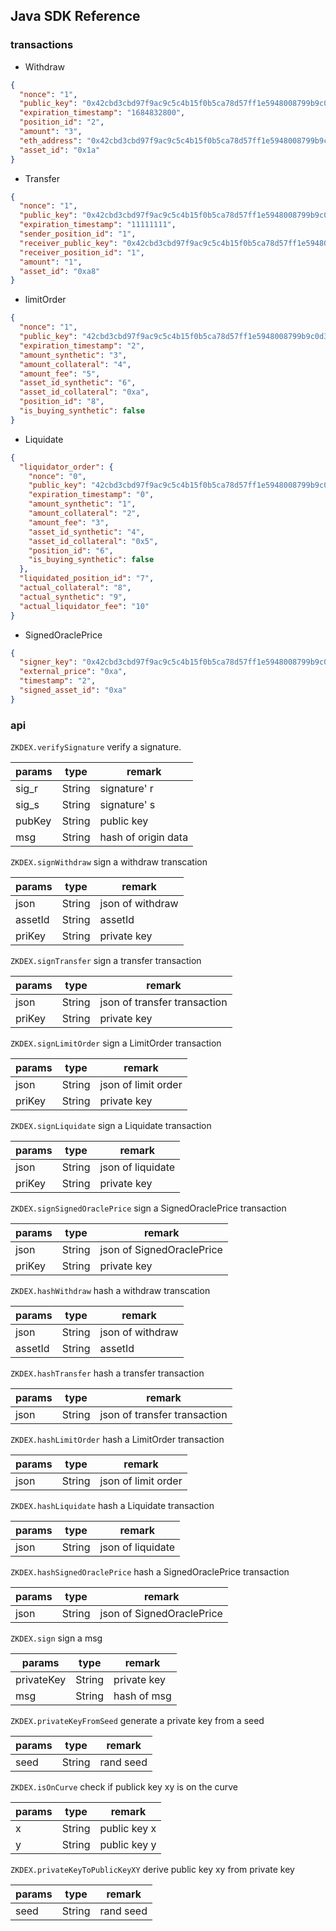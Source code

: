 ## Java SDK Reference

### transactions

- Withdraw

```json
{
  "nonce": "1",
  "public_key": "0x42cbd3cbd97f9ac9c5c4b15f0b5ca78d57ff1e5948008799b9c0d330b1e217a9",
  "expiration_timestamp": "1684832800",
  "position_id": "2",
  "amount": "3",
  "eth_address": "0x42cbd3cbd97f9ac9c5c4b15f0b5ca78d57ff1e5948008799b9c0d330b1e217a9",
  "asset_id": "0x1a"
}
```

- Transfer

```json
{
  "nonce": "1",
  "public_key": "0x42cbd3cbd97f9ac9c5c4b15f0b5ca78d57ff1e5948008799b9c0d330b1e217a9",
  "expiration_timestamp": "11111111",
  "sender_position_id": "1",
  "receiver_public_key": "0x42cbd3cbd97f9ac9c5c4b15f0b5ca78d57ff1e5948008799b9c0d330b1e217a9",
  "receiver_position_id": "1",
  "amount": "1",
  "asset_id": "0xa8"
}
```

- limitOrder

```json
{
  "nonce": "1",
  "public_key": "42cbd3cbd97f9ac9c5c4b15f0b5ca78d57ff1e5948008799b9c0d330b1e217a9",
  "expiration_timestamp": "2",
  "amount_synthetic": "3",
  "amount_collateral": "4",
  "amount_fee": "5",
  "asset_id_synthetic": "6",
  "asset_id_collateral": "0xa",
  "position_id": "8",
  "is_buying_synthetic": false
}
```

- Liquidate

```json
{
  "liquidator_order": {
    "nonce": "0",
    "public_key": "42cbd3cbd97f9ac9c5c4b15f0b5ca78d57ff1e5948008799b9c0d330b1e217a9",
    "expiration_timestamp": "0",
    "amount_synthetic": "1",
    "amount_collateral": "2",
    "amount_fee": "3",
    "asset_id_synthetic": "4",
    "asset_id_collateral": "0x5",
    "position_id": "6",
    "is_buying_synthetic": false
  },
  "liquidated_position_id": "7",
  "actual_collateral": "8",
  "actual_synthetic": "9",
  "actual_liquidator_fee": "10"
}
```

- SignedOraclePrice

```json
{
  "signer_key": "0x42cbd3cbd97f9ac9c5c4b15f0b5ca78d57ff1e5948008799b9c0d330b1e217a9",
  "external_price": "0xa",
  "timestamp": "2",
  "signed_asset_id": "0xa"
}
```

### api

`ZKDEX.verifySignature` verify a signature.

| params | type   | remark              |
|--------|--------|---------------------|
| sig_r  | String | signature' r        |
| sig_s  | String | signature' s        |
| pubKey | String | public key          |
| msg    | String | hash of origin data |

`ZKDEX.signWithdraw` sign a withdraw transcation

| params  | type   | remark           |
|---------|--------|------------------|
| json    | String | json of withdraw |
| assetId | String | assetId          |
| priKey  | String | private key      |

`ZKDEX.signTransfer` sign a transfer transaction

| params | type   | remark                       |
|--------|--------|------------------------------|
| json   | String | json of transfer transaction |
| priKey | String | private key                  |

`ZKDEX.signLimitOrder` sign a LimitOrder transaction

| params | type   | remark              |
|--------|--------|---------------------|
| json   | String | json of limit order |
| priKey | String | private key         |

`ZKDEX.signLiquidate` sign a Liquidate transaction

| params | type   | remark            |
|--------|--------|-------------------|
| json   | String | json of liquidate |
| priKey | String | private key       |

`ZKDEX.signSignedOraclePrice` sign a SignedOraclePrice transaction

| params | type   | remark                    |
|--------|--------|---------------------------|
| json   | String | json of SignedOraclePrice |
| priKey | String | private key               |

`ZKDEX.hashWithdraw` hash a withdraw transcation

| params  | type   | remark           |
|---------|--------|------------------|
| json    | String | json of withdraw |
| assetId | String | assetId          |

`ZKDEX.hashTransfer` hash a transfer transaction

| params | type   | remark                       |
|--------|--------|------------------------------|
| json   | String | json of transfer transaction |

`ZKDEX.hashLimitOrder` hash a LimitOrder transaction

| params | type   | remark              |
|--------|--------|---------------------|
| json   | String | json of limit order |

`ZKDEX.hashLiquidate` hash a Liquidate transaction

| params | type   | remark            |
|--------|--------|-------------------|
| json   | String | json of liquidate |

`ZKDEX.hashSignedOraclePrice` hash a SignedOraclePrice transaction

| params | type   | remark                    |
|--------|--------|---------------------------|
| json   | String | json of SignedOraclePrice |

`ZKDEX.sign` sign a msg

| params     | type   | remark      |
|------------|--------|-------------|
| privateKey | String | private key |
| msg        | String | hash of msg |

`ZKDEX.privateKeyFromSeed` generate a private key from a seed

| params | type   | remark    |
|--------|--------|-----------|
| seed   | String | rand seed |

`ZKDEX.isOnCurve` check if publick key xy is on the curve

| params | type   | remark       |
|--------|--------|--------------|
| x      | String | public key x |
| y      | String | public key y |

`ZKDEX.privateKeyToPublicKeyXY` derive public key xy from private key

| params | type   | remark    |
|--------|--------|-----------|
| seed   | String | rand seed |

